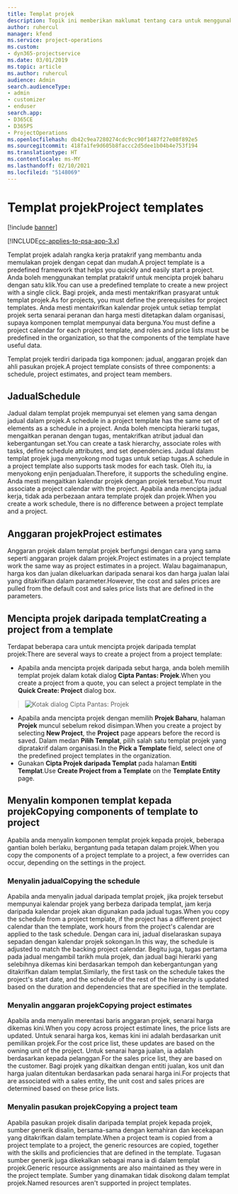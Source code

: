 ```yaml
---
title: Templat projek
description: Topik ini memberikan maklumat tentang cara untuk menggunakan templat projek untuk persediaan projek pantas.
author: ruhercul
manager: kfend
ms.service: project-operations
ms.custom:
- dyn365-projectservice
ms.date: 03/01/2019
ms.topic: article
ms.author: ruhercul
audience: Admin
search.audienceType:
- admin
- customizer
- enduser
search.app:
- D365CE
- D365PS
- ProjectOperations
ms.openlocfilehash: db42c9ea7280274cdc9cc90f1487f27e08f892e5
ms.sourcegitcommit: 418fa1fe9d605b8faccc2d5dee1b04b4e753f194
ms.translationtype: HT
ms.contentlocale: ms-MY
ms.lasthandoff: 02/10/2021
ms.locfileid: "5148069"
---
```

# <a name="project-templates"></a><span data-ttu-id="5efcb-103">Templat projek</span><span class="sxs-lookup"><span data-stu-id="5efcb-103">Project templates</span></span> 

[!include [banner](../includes/psa-now-project-operations.md)]

[!INCLUDE[cc-applies-to-psa-app-3.x](../includes/cc-applies-to-psa-app-3x.md)]

<span data-ttu-id="5efcb-104">Templat projek adalah rangka kerja pratakrif yang membantu anda memulakan projek dengan cepat dan mudah.</span><span class="sxs-lookup"><span data-stu-id="5efcb-104">A project template is a predefined framework that helps you quickly and easily start a project.</span></span> <span data-ttu-id="5efcb-105">Anda boleh menggunakan templat pratakrif untuk mencipta projek baharu dengan satu klik.</span><span class="sxs-lookup"><span data-stu-id="5efcb-105">You can use a predefined template to create a new project with a single click.</span></span> <span data-ttu-id="5efcb-106">Bagi projek, anda mesti mentakrifkan prasyarat untuk templat projek.</span><span class="sxs-lookup"><span data-stu-id="5efcb-106">As for projects, you must define the prerequisites for project templates.</span></span> <span data-ttu-id="5efcb-107">Anda mesti mentakrifkan kalendar projek untuk setiap templat projek serta senarai peranan dan harga mesti ditetapkan dalam organisasi, supaya komponen templat mempunyai data berguna.</span><span class="sxs-lookup"><span data-stu-id="5efcb-107">You must define a project calendar for each project template, and roles and price lists must be predefined in the organization, so that the components of the template have useful data.</span></span>

<span data-ttu-id="5efcb-108">Templat projek terdiri daripada tiga komponen: jadual, anggaran projek dan ahli pasukan projek.</span><span class="sxs-lookup"><span data-stu-id="5efcb-108">A project template consists of three components: a schedule, project estimates, and project team members.</span></span>

## <a name="schedule"></a><span data-ttu-id="5efcb-109">Jadual</span><span class="sxs-lookup"><span data-stu-id="5efcb-109">Schedule</span></span>

<span data-ttu-id="5efcb-110">Jadual dalam templat projek mempunyai set elemen yang sama dengan jadual dalam projek.</span><span class="sxs-lookup"><span data-stu-id="5efcb-110">A schedule in a project template has the same set of elements as a schedule in a project.</span></span> <span data-ttu-id="5efcb-111">Anda boleh mencipta hierarki tugas, mengaitkan peranan dengan tugas, mentakrifkan atribut jadual dan kebergantungan set.</span><span class="sxs-lookup"><span data-stu-id="5efcb-111">You can create a task hierarchy, associate roles with tasks, define schedule attributes, and set dependencies.</span></span> <span data-ttu-id="5efcb-112">Jadual dalam templat projek juga menyokong mod tugas untuk setiap tugas.</span><span class="sxs-lookup"><span data-stu-id="5efcb-112">A schedule in a project template also supports task modes for each task.</span></span> <span data-ttu-id="5efcb-113">Oleh itu, ia menyokong enjin penjadualan.</span><span class="sxs-lookup"><span data-stu-id="5efcb-113">Therefore, it supports the scheduling engine.</span></span> <span data-ttu-id="5efcb-114">Anda mesti mengaitkan kalendar projek dengan projek tersebut.</span><span class="sxs-lookup"><span data-stu-id="5efcb-114">You must associate a project calendar with the project.</span></span> <span data-ttu-id="5efcb-115">Apabila anda mencipta jadual kerja, tidak ada perbezaan antara template projek dan projek.</span><span class="sxs-lookup"><span data-stu-id="5efcb-115">When you create a work schedule, there is no difference between a project template and a project.</span></span>

## <a name="project-estimates"></a><span data-ttu-id="5efcb-116">Anggaran projek</span><span class="sxs-lookup"><span data-stu-id="5efcb-116">Project estimates</span></span>

<span data-ttu-id="5efcb-117">Anggaran projek dalam templat projek berfungsi dengan cara yang sama seperti anggaran projek dalam projek.</span><span class="sxs-lookup"><span data-stu-id="5efcb-117">Project estimates in a project template work the same way as project estimates in a project.</span></span> <span data-ttu-id="5efcb-118">Walau bagaimanapun, harga kos dan jualan dikeluarkan daripada senarai kos dan harga jualan lalai yang ditakrifkan dalam parameter.</span><span class="sxs-lookup"><span data-stu-id="5efcb-118">However, the cost and sales prices are pulled from the default cost and sales price lists that are defined in the parameters.</span></span>

## <a name="creating-a-project-from-a-template"></a><span data-ttu-id="5efcb-119">Mencipta projek daripada templat</span><span class="sxs-lookup"><span data-stu-id="5efcb-119">Creating a project from a template</span></span>
 
<span data-ttu-id="5efcb-120">Terdapat beberapa cara untuk mencipta projek daripada templat projek:</span><span class="sxs-lookup"><span data-stu-id="5efcb-120">There are several ways to create a project from a project template:</span></span>

- <span data-ttu-id="5efcb-121">Apabila anda mencipta projek daripada sebut harga, anda boleh memilih templat projek dalam kotak dialog **Cipta Pantas: Projek**.</span><span class="sxs-lookup"><span data-stu-id="5efcb-121">When you create a project from a quote, you can select a project template in the **Quick Create: Project** dialog box.</span></span>

> ![Kotak dialog Cipta Pantas: Projek](media/project-11.png)

- <span data-ttu-id="5efcb-123">Apabila anda mencipta projek dengan memilih **Projek Baharu**, halaman **Projek** muncul sebelum rekod disimpan.</span><span class="sxs-lookup"><span data-stu-id="5efcb-123">When you create a project by selecting **New Project**, the **Project** page appears before the record is saved.</span></span> <span data-ttu-id="5efcb-124">Dalam medan **Pilih Templat**, pilih salah satu templat projek yang dipratakrif dalam organisasi.</span><span class="sxs-lookup"><span data-stu-id="5efcb-124">In the **Pick a Template** field, select one of the predefined project templates in the organization.</span></span>
- <span data-ttu-id="5efcb-125">Gunakan **Cipta Projek daripada Templat** pada halaman **Entiti Templat**.</span><span class="sxs-lookup"><span data-stu-id="5efcb-125">Use **Create Project from a Template** on the **Template Entity** page.</span></span>

## <a name="copying-components-of-template-to-project"></a><span data-ttu-id="5efcb-126">Menyalin komponen templat kepada projek</span><span class="sxs-lookup"><span data-stu-id="5efcb-126">Copying components of template to project</span></span>

<span data-ttu-id="5efcb-127">Apabila anda menyalin komponen templat projek kepada projek, beberapa gantian boleh berlaku, bergantung pada tetapan dalam projek.</span><span class="sxs-lookup"><span data-stu-id="5efcb-127">When you copy the components of a project template to a project, a few overrides can occur, depending on the settings in the project.</span></span>

### <a name="copying-the-schedule"></a><span data-ttu-id="5efcb-128">Menyalin jadual</span><span class="sxs-lookup"><span data-stu-id="5efcb-128">Copying the schedule</span></span>

<span data-ttu-id="5efcb-129">Apabila anda menyalin jadual daripada templat projek, jika projek tersebut mempunyai kalendar projek yang berbeza daripada templat, jam kerja daripada kalendar projek akan digunakan pada jadual tugas.</span><span class="sxs-lookup"><span data-stu-id="5efcb-129">When you copy the schedule from a project template, if the project has a different project calendar than the template, work hours from the project's calendar are applied to the task schedule.</span></span> <span data-ttu-id="5efcb-130">Dengan cara ini, jadual diselaraskan supaya sepadan dengan kalendar projek sokongan.</span><span class="sxs-lookup"><span data-stu-id="5efcb-130">In this way, the schedule is adjusted to match the backing project calendar.</span></span> <span data-ttu-id="5efcb-131">Begitu juga, tugas pertama pada jadual mengambil tarikh mula projek, dan jadual bagi hierarki yang selebihnya dikemas kini berdasarkan tempoh dan kebergantungan yang ditakrifkan dalam templat.</span><span class="sxs-lookup"><span data-stu-id="5efcb-131">Similarly, the first task on the schedule takes the project's start date, and the schedule of the rest of the hierarchy is updated based on the duration and dependencies that are specified in the template.</span></span> 

### <a name="copying-project-estimates"></a><span data-ttu-id="5efcb-132">Menyalin anggaran projek</span><span class="sxs-lookup"><span data-stu-id="5efcb-132">Copying project estimates</span></span> 

<span data-ttu-id="5efcb-133">Apabila anda menyalin merentasi baris anggaran projek, senarai harga dikemas kini.</span><span class="sxs-lookup"><span data-stu-id="5efcb-133">When you copy across project estimate lines, the price lists are updated.</span></span> <span data-ttu-id="5efcb-134">Untuk senarai harga kos, kemas kini ini adalah berdasarkan unit pemilikan projek.</span><span class="sxs-lookup"><span data-stu-id="5efcb-134">For the cost price list, these updates are based on the owning unit of the project.</span></span> <span data-ttu-id="5efcb-135">Untuk senarai harga jualan, ia adalah berdasarkan kepada pelanggan.</span><span class="sxs-lookup"><span data-stu-id="5efcb-135">For the sales price list, they are based on the customer.</span></span> <span data-ttu-id="5efcb-136">Bagi projek yang dikaitkan dengan entiti jualan, kos unit dan harga jualan ditentukan berdasarkan pada senarai harga ini.</span><span class="sxs-lookup"><span data-stu-id="5efcb-136">For projects that are associated with a sales entity, the unit cost and sales prices are determined based on these price lists.</span></span>

### <a name="copying-a-project-team"></a><span data-ttu-id="5efcb-137">Menyalin pasukan projek</span><span class="sxs-lookup"><span data-stu-id="5efcb-137">Copying a project team</span></span>

<span data-ttu-id="5efcb-138">Apabila pasukan projek disalin daripada templat projek kepada projek, sumber generik disalin, bersama-sama dengan kemahiran dan kecekapan yang ditakrifkan dalam template.</span><span class="sxs-lookup"><span data-stu-id="5efcb-138">When a project team is copied from a project template to a project, the generic resources are copied, together with the skills and proficiencies that are defined in the template.</span></span> <span data-ttu-id="5efcb-139">Tugasan sumber generik juga dikekalkan sebagai mana ia di dalam templat projek.</span><span class="sxs-lookup"><span data-stu-id="5efcb-139">Generic resource assignments are also maintained as they were in the project template.</span></span> <span data-ttu-id="5efcb-140">Sumber yang dinamakan tidak disokong dalam templat projek.</span><span class="sxs-lookup"><span data-stu-id="5efcb-140">Named resources aren't supported in project templates.</span></span>
